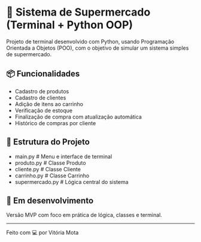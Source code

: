 # 🛒 Sistema de Supermercado (Terminal + Python OOP)

Projeto de terminal desenvolvido com Python, usando Programação Orientada a Objetos (POO), com o objetivo de simular um sistema simples de supermercado.

## 📦 Funcionalidades

- Cadastro de produtos
- Cadastro de clientes
- Adição de itens ao carrinho
- Verificação de estoque
- Finalização de compra com atualização automática
- Histórico de compras por cliente

## 📁 Estrutura do Projeto
- main.py # Menu e interface de terminal
- produto.py # Classe Produto
- cliente.py # Classe Cliente
- carrinho.py # Classe Carrinho
- supermercado.py # Lógica central do sistema

## 🧪 Em desenvolvimento

Versão MVP com foco em prática de lógica, classes e terminal.

---

Feito com 💻 por Vitória Mota

